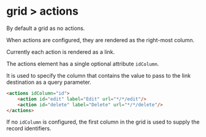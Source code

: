 # grid > actions

By default a grid as no actions.

When actions are configured, they are rendered as the right-most column.

Currently each action is rendered as a link.

The actions element has a single optional attribute `idColumn`.

It is used to specify the column that contains the value to pass to the link destination as a query parameter.

```html
<actions idColumn="id">
    <action id="edit" label="Edit" url="*/*/edit"/>
    <action id="delete" label="Delete" url="*/*/delete"/>
</actions>
```

If no `idColumn` is configured, the first column in the grid is used to supply the record identifiers.

